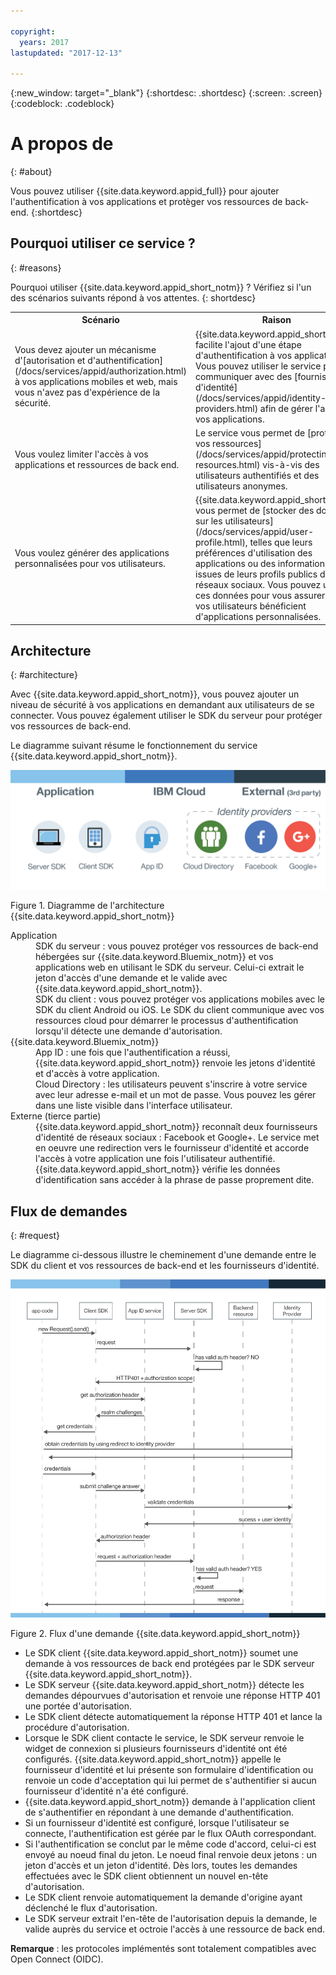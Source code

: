 ```yaml
---

copyright:
  years: 2017
lastupdated: "2017-12-13"

---
```


{:new_window: target="_blank"}
{:shortdesc: .shortdesc}
{:screen: .screen}
{:codeblock: .codeblock}


# A propos de
{: #about}

Vous pouvez utiliser {{site.data.keyword.appid_full}} pour ajouter l'authentification à vos applications et protèger vos ressources de back-end.
{:shortdesc}

## Pourquoi utiliser ce service ?
{: #reasons}

Pourquoi utiliser {{site.data.keyword.appid_short_notm}} ? Vérifiez si l'un des scénarios suivants répond à vos attentes.
{: shortdesc}

<table>
  <tr>
    <th> Scénario </th>
    <th> Raison </th>
  </tr>
  <tr>
    <td> Vous devez ajouter un mécanisme
d'[autorisation et d'authentification](/docs/services/appid/authorization.html) à vos applications mobiles et
web, mais vous n'avez pas d'expérience de la sécurité.
</td>
    <td> {{site.data.keyword.appid_short_notm}} facilite l'ajout d'une étape d'authentification à vos applications. Vous pouvez utiliser
le service pour communiquer avec des [fournisseurs d'identité](/docs/services/appid/identity-providers.html) afin de gérer l'accès à vos applications.
</td>
  </tr>
  <tr>
    <td> Vous voulez limiter l'accès à vos applications et ressources de back end. </td>
    <td> Le service vous permet de [protéger vos ressources](/docs/services/appid/protecting-resources.html) vis-à-vis
des utilisateurs authentifiés et des utilisateurs anonymes. </td>
  </tr>
  <tr>
    <td> Vous voulez générer des applications personnalisées pour vos utilisateurs. </td>
    <td> {{site.data.keyword.appid_short_notm}} vous permet de [stocker des données sur les utilisateurs](/docs/services/appid/user-profile.html),
telles que leurs préférences d'utilisation des applications ou des informations issues de leurs profils publics dans les réseaux sociaux.
Vous pouvez utiliser ces données pour vous assurer que vos utilisateurs bénéficient d'applications personnalisées. </td>
  </tr>
</table>


## Architecture
{: #architecture}

Avec {{site.data.keyword.appid_short_notm}}, vous pouvez ajouter un niveau
de sécurité à vos applications en demandant aux utilisateurs de se connecter.
Vous pouvez également utiliser le SDK du serveur pour protéger vos ressources de back-end.

Le diagramme suivant résume le fonctionnement du service {{site.data.keyword.appid_short_notm}}.

![{{site.data.keyword.appid_short_notm}} - Diagramme de l'architecture](/images/appid_architecture.png)

Figure 1. Diagramme de l'architecture {{site.data.keyword.appid_short_notm}}


<dl>
  <dt> Application </dt>
    <dd> SDK du serveur : vous pouvez protéger vos ressources de back-end hébergées sur {{site.data.keyword.Bluemix_notm}} et
vos applications web en utilisant le SDK du serveur. Celui-ci
extrait le jeton d'accès d'une demande et le valide avec {{site.data.keyword.appid_short_notm}}. </br>
    SDK du client : vous pouvez protéger vos applications mobiles avec le SDK du client Android ou iOS. Le
SDK du client communique avec vos ressources cloud pour démarrer le processus
d'authentification lorsqu'il détecte une demande d'autorisation.
</dd>
  <dt> {{site.data.keyword.Bluemix_notm}} </dt>
    <dd> App ID : une fois que l'authentification a réussi, {{site.data.keyword.appid_short_notm}} renvoie les jetons d'identité et d'accès à votre application. </br>
    Cloud Directory : les utilisateurs peuvent s'inscrire à votre service avec leur adresse e-mail et un mot de passe. Vous pouvez les gérer dans une liste visible dans l'interface utilisateur.</dd>
  <dt> Externe (tierce partie) </dt>
    <dd>  {{site.data.keyword.appid_short_notm}} reconnaît deux fournisseurs d'identité de réseaux sociaux : Facebook et Google+. Le service met en oeuvre une redirection
vers le fournisseur d'identité et accorde l'accès à votre application une fois l'utilisateur authentifié.
{{site.data.keyword.appid_short_notm}} vérifie les données d'identification sans accéder à la phrase de passe proprement dite.
</dd>
</dl>


## Flux de demandes
{: #request}

Le diagramme ci-dessous illustre le cheminement d'une demande entre le SDK du client et vos ressources de back-end et les fournisseurs d'identité.

![{{site.data.keyword.appid_short_notm}} - Flux d'une demande](/images/appidrequestflow.png)

Figure 2. Flux d'une demande {{site.data.keyword.appid_short_notm}}


* Le SDK client {{site.data.keyword.appid_short_notm}} soumet une demande à vos ressources de back end protégées par le SDK serveur {{site.data.keyword.appid_short_notm}}.
* Le SDK serveur {{site.data.keyword.appid_short_notm}} détecte les demandes dépourvues d'autorisation et renvoie une réponse HTTP 401 une portée d'autorisation.
* Le SDK client détecte automatiquement la réponse HTTP 401 et lance la procédure d'autorisation.
* Lorsque le SDK client contacte le service, le SDK serveur renvoie le widget de connexion si plusieurs fournisseurs d'identité ont été configurés. {{site.data.keyword.appid_short_notm}} appelle le fournisseur d'identité et lui présente son formulaire d'identification ou renvoie un code d'acceptation qui lui permet de s'authentifier si aucun fournisseur d'identité n'a été configuré.
* {{site.data.keyword.appid_short_notm}} demande à l'application client de s'authentifier en répondant à une demande d'authentification.
* Si un fournisseur d'identité est configuré, lorsque l'utilisateur se connecte, l'authentification est gérée par le flux OAuth correspondant.
* Si l'authentification se conclut par le même code d'accord, celui-ci est envoyé au noeud final du jeton. Le noeud final renvoie deux jetons : un jeton d'accès et un jeton d'identité. Dès lors, toutes les demandes effectuées avec le SDK client obtiennent un nouvel
en-tête d'autorisation.
* Le SDK client renvoie automatiquement la demande d'origine ayant déclenché le flux d'autorisation.
* Le SDK serveur extrait l'en-tête de l'autorisation depuis la demande, le valide auprès du service et octroie l'accès à une ressource de back end.

**Remarque** : les protocoles implémentés sont totalement compatibles avec Open Connect (OIDC).
